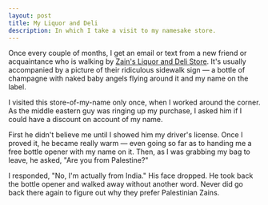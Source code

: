 ```yaml
---
layout: post
title: My Liquor and Deli
description: In which I take a visit to my namesake store.
---
```


Once every couple of months, I get an email or text from a new friend or acquaintance who is walking by <a href="http://www.yelp.com/biz/zains-liquor-and-deli-san-francisco">Zain's Liquor and Deli Store</a>. It's usually accompanied by a picture of their ridiculous sidewalk sign — a bottle of champagne with naked baby angels flying around it and my name on the label.

I visited this store-of-my-name only once, when I worked around the corner. As the middle eastern guy was ringing up my purchase, I asked him if I could have a discount on account of my name.

First he didn't believe me until I showed him my driver's license. Once I proved it, he became really warm — even going so far as to handing me a free bottle opener with my name on it. Then, as I was grabbing my bag to leave, he asked, "Are you from Palestine?"

I responded, "No, I'm actually from India." His face dropped. He took back the bottle opener and walked away without another word. Never did go back there again to figure out why they prefer Palestinian Zains.
